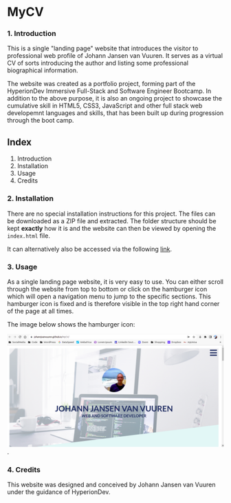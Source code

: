 # MyCV

### 1. Introduction

This is a single "landing page" website that introduces the visitor to professional web profile of Johann Jansen van Vuuren. It serves as a virtual CV of sorts introducing the author and listing some professional biographical information.

The website was created as a portfolio project, forming part of the HyperionDev Immersive Full-Stack and Software Engineer Bootcamp. In addition to the above purpose, it is also an ongoing project to showcase the cumulative skill in HTML5, CSS3, JavaScript and other full stack web developemnt languages and skills, that has been built up during progression through the boot camp. 

## Index
1. Introduction
2. Installation
3. Usage
4. Credits

### 2. Installation

There are no special installation instructions for this project. The files can be downloaded as a ZIP file and extracted. The folder structure should be kept **exactly** how it is and the website can then be viewed by opening the `index.html` file.

It can alternatively also be accessed via the following [link](https://johannjvanvuuren.github.io/MyCV/).

### 3. Usage

As a single landing page website, it is very easy to use. You can either scroll through the website from top to bottom or click on the hamburger icon which will open a navigation menu to jump to the specific sections. This hamburger icon is fixed and is therefore visible in the top right hand corner of the page at all times.

The image below shows the hamburger icon:

![Image of section of website to show the hamburger icon](./images/Comp-Task2-Screenshot1.png).


### 4. Credits

This website was designed and conceived by Johann Jansen van Vuuren under the guidance of HyperionDev.
